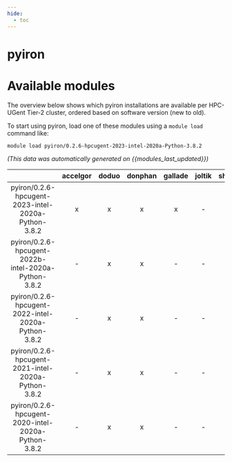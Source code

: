```yaml
---
hide:
  - toc
---
```


pyiron
======

# Available modules


The overview below shows which pyiron installations are available per HPC-UGent Tier-2 cluster, ordered based on software version (new to old).

To start using pyiron, load one of these modules using a `module load` command like:

```shell
module load pyiron/0.2.6-hpcugent-2023-intel-2020a-Python-3.8.2
```

*(This data was automatically generated on {{modules_last_updated}})*  

| |accelgor|doduo|donphan|gallade|joltik|shinx|skitty|
| :---: | :---: | :---: | :---: | :---: | :---: | :---: | :---: |
|pyiron/0.2.6-hpcugent-2023-intel-2020a-Python-3.8.2|x|x|x|x|-|-|-|
|pyiron/0.2.6-hpcugent-2022b-intel-2020a-Python-3.8.2|-|x|x|-|-|-|-|
|pyiron/0.2.6-hpcugent-2022-intel-2020a-Python-3.8.2|-|x|x|-|-|-|-|
|pyiron/0.2.6-hpcugent-2021-intel-2020a-Python-3.8.2|-|x|x|-|-|-|-|
|pyiron/0.2.6-hpcugent-2020-intel-2020a-Python-3.8.2|-|x|x|-|-|-|-|
